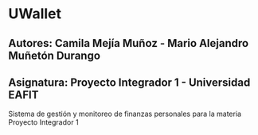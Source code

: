 # UWallet
## Autores: Camila Mejía Muñoz - Mario Alejandro Muñetón Durango
## Asignatura: Proyecto Integrador 1 - Universidad EAFIT
Sistema de gestión y monitoreo de finanzas personales para la materia Proyecto Integrador 1
